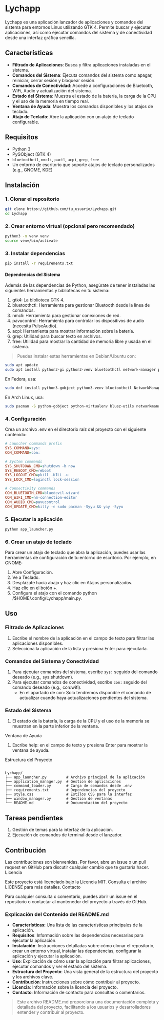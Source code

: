 # Lychapp

Lychapp es una aplicación lanzador de aplicaciones y comandos del sistema para entornos Linux utilizando GTK 4. Permite buscar y ejecutar aplicaciones, así como ejecutar comandos del sistema y de conectividad desde una interfaz gráfica sencilla.

## Características

- **Filtrado de Aplicaciones**: Busca y filtra aplicaciones instaladas en el sistema.
- **Comandos del Sistema**: Ejecuta comandos del sistema como apagar, reiniciar, cerrar sesión y bloquear sesión.
- **Comandos de Conectividad**: Accede a configuraciones de Bluetooth, WiFi, Audio y actualización del sistema.
- **Estado del Sistema**: Muestra el estado de la batería, la carga de la CPU y el uso de la memoria en tiempo real.
- **Ventana de Ayuda**: Muestra los comandos disponibles y los atajos de teclado.
- **Atajo de Teclado**: Abre la aplicación con un atajo de teclado configurable.

## Requisitos

- Python 3
- PyGObject (GTK 4)
- `bluetoothctl`, `nmcli`, `pactl`, `acpi`, `grep`, `free`
- Un entorno de escritorio que soporte atajos de teclado personalizados (e.g., GNOME, KDE)

## Instalación

### 1. Clonar el repositorio

```sh
git clone https://github.com/tu_usuario/Lychapp.git
cd Lychapp
```

### 2. Crear entorno virtual (opcional pero recomendado)

```sh
python3 -m venv venv
source venv/bin/activate
```

### 3. Instalar dependencias

```sh
pip install -r requirements.txt
```

#### Dependencias del Sistema

Además de las dependencias de Python, asegúrate de tener instaladas las siguientes herramientas y bibliotecas en tu sistema:

   1. gtk4: La biblioteca GTK 4.
   2. bluetoothctl: Herramienta para gestionar Bluetooth desde la línea de comandos.
   3. nmcli: Herramienta para gestionar conexiones de red.
   4. pavucontrol: Herramienta para controlar los dispositivos de audio (necesita PulseAudio).
   5. acpi: Herramienta para mostrar información sobre la batería.
   6. grep: Utilidad para buscar texto en archivos.
   7. free: Utilidad para mostrar la cantidad de memoria libre y usada en el sistema.

> Puedes instalar estas herramientas en Debian/Ubuntu con:

```sh
sudo apt update
sudo apt install python3-gi python3-venv bluetoothctl network-manager pavucontrol acpi grep free
```

En Fedora, usa:

```sh
sudo dnf install python3-gobject python3-venv bluetoothctl NetworkManager pavucontrol acpi grep procps-ng
```

En Arch Linux, usa:

```sh
sudo pacman -S python-gobject python-virtualenv bluez-utils networkmanager pavucontrol acpi grep procps-ng
```

### 4. Configuración

Crea un archivo .env en el directorio raíz del proyecto con el siguiente contenido:

```ini
# Launcher commands prefix
SYS_COMMAND=sys:
CON_COMMAND=con:

# System commands
SYS_SHUTDOWN_CMD=shutdown -h now
SYS_REBOOT_CMD=reboot
SYS_LOGOUT_CMD=pkill -KILL -u
SYS_LOCK_CMD=loginctl lock-session

# Connectivity commands
CON_BLUETOOTH_CMD=bluedevil-wizard
CON_WIFI_CMD=nm-connection-editor
CON_AUDIO_CMD=pavucontrol
CON_UPDATE_CMD=kitty -e sudo pacman -Syyu && yay -Syyu 
```

### 5. Ejecutar la aplicación

```sh
python app_launcher.py
```

### 6. Crear un atajo de teclado

Para crear un atajo de teclado que abra la aplicación, puedes usar las herramientas de configuración de tu entorno de escritorio. Por ejemplo, en GNOME:

 1. Abre Configuración.
 2. Ve a Teclado.
 3. Desplázate hacia abajo y haz clic en Atajos personalizados.
 4. Haz clic en el botón +.
 5. Configura el atajo con el comando python /$HOME/.config/Lychapp/main.py.

## Uso

### Filtrado de Aplicaciones

   1. Escribe el nombre de la aplicación en el campo de texto para filtrar las aplicaciones disponibles.
   2. Selecciona la aplicación de la lista y presiona Enter para ejecutarla.

### Comandos del Sistema y Conectividad

   1. Para ejecutar comandos del sistema, escribe ```sys:``` seguido del comando deseado (e.g., sys:shutdown).
   2. Para ejecutar comandos de conectividad, escribe ```con:``` seguido del comando deseado (e.g., con:wifi).
      - En el apartado de con: Solo tendremos disponible el comando de actualizar cuando haya actualizaciones pendientes del sistema.

### Estado del Sistema

   1. El estado de la batería, la carga de la CPU y el uso de la memoria se muestran en la parte inferior de la ventana.

Ventana de Ayuda

   1. Escribe help: en el campo de texto y presiona Enter para mostrar la ventana de ayuda.

Estructura del Proyecto

```plaintext

Lychapp/
├── app_launcher.py         # Archivo principal de la aplicación
├── application_manager.py  # Gestión de aplicaciones
├── command_loader.py       # Carga de comandos desde .env
├── requirements.txt        # Dependencias del proyecto
├── style.css               # Estilos CSS para la interfaz
├── window_manager.py       # Gestión de ventanas
└── README.md               # Documentación del proyecto
```

## Tareas pendientes

   1. Gestión de temas para la interfaz de la aplicación.
   2. Ejecución de comandos de terminal desde el lanzador.

## Contribución

Las contribuciones son bienvenidas. Por favor, abre un issue o un pull request en GitHub para discutir cualquier cambio que te gustaría hacer.
Licencia

Este proyecto está licenciado bajo la Licencia MIT. Consulta el archivo LICENSE para más detalles.
Contacto

Para cualquier consulta o comentario, puedes abrir un issue en el repositorio o contactar al mantenedor del proyecto a través de GitHub.

### Explicación del Contenido del README.md

- **Características**: Una lista de las características principales de la aplicación.
- **Requisitos**: Información sobre las dependencias necesarias para ejecutar la aplicación.
- **Instalación**: Instrucciones detalladas sobre cómo clonar el repositorio, crear un entorno virtual, instalar las dependencias, configurar la aplicación y ejecutar la aplicación.
- **Uso**: Explicación de cómo usar la aplicación para filtrar aplicaciones, ejecutar comandos y ver el estado del sistema.
- **Estructura del Proyecto**: Una vista general de la estructura del proyecto y los archivos clave.
- **Contribución**: Instrucciones sobre cómo contribuir al proyecto.
- **Licencia**: Información sobre la licencia del proyecto.
- **Contacto**: Información de contacto para consultas o comentarios.

> Este archivo README.md proporciona una documentación completa y detallada del proyecto, facilitando a los usuarios y desarrolladores entender y contribuir al proyecto.
